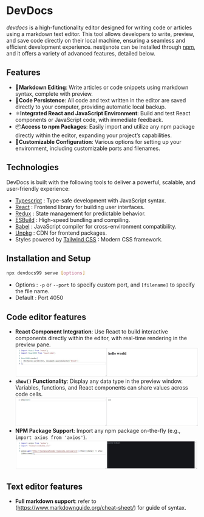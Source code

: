 # DevDocs

_devdocs_ is a high-functionality editor designed for writing code or articles using a markdown text editor. This tool allows developers to write, preview, and save code directly on their local machine, ensuring a seamless and efficient development experience. nestjsnote can be installed through [npm](https://www.npmjs.com/package/devdocs99), and it offers a variety of advanced features, detailed below.

## Features

- 📝**Markdown Editing**: Write articles or code snippets using markdown syntax, complete with preview.
- 💾**Code Persistence**: All code and text written in the editor are saved directly to your computer, providing automatic local backup.
- ⚛️**Integrated React and JavaScript Environment**: Build and test React components or JavaScript code, with immediate feedback.
- 📦**Access to npm Packages**: Easily import and utilize any npm package directly within the editor, expanding your project’s capabilities.
- 🔧**Customizable Configuration**: Various options for setting up your environment, including customizable ports and filenames.

## Technologies

DevDocs is built with the following tools to deliver a powerful, scalable, and user-friendly experience:

- [Typescript](https://www.typescriptlang.org/) : Type-safe development with JavaScript syntax.
- [React](https://reactjs.org/) : Frontend library for building user interfaces.
- [Redux](https://redux.js.org/) : State management for predictable behavior.
- [ESBuild](https://esbuild.github.io/) : High-speed bundling and compiling.
- [Babel](https://babeljs.io/) : JavaScript compiler for cross-environment compatibility.
- [Unpkg](https://unpkg.com/) : CDN for frontend packages.
- Styles powered by [Tailwind CSS](https://tailwindcss.com/) : Modern CSS framework.

## Installation and Setup

```bash
npx devdocs99 serve [options]
```

- Options : `-p` or `--port` to specify custom port, and `[filename]` to specify the file name.
- Default : Port 4050

## Code editor features

- **React Component Integration**: Use React to build interactive components directly within the editor, with real-time rendering in the preview pane.
  ![image_alt](https://github.com/silenttrader99/devdocs/blob/7cdb6b73c92387e4b0f94b05796174d24e63260a/screenshot-1.jpg)
- **`show()` Functionality**: Display any data type in the preview window. Variables, functions, and React components can share values across code cells.
  ![image_alt](https://github.com/silenttrader99/devdocs/blob/7cdb6b73c92387e4b0f94b05796174d24e63260a/screenshot-2.jpg)
- **NPM Package Support**: Import any npm package on-the-fly (e.g., `import axios from 'axios'`).
  ![image_alt](https://github.com/silenttrader99/devdocs/blob/7cdb6b73c92387e4b0f94b05796174d24e63260a/screenshot-3.jpg)

## Text editor features

- **Full markdown support**: refer to (https://www.markdownguide.org/cheat-sheet/) for guide of syntax.
